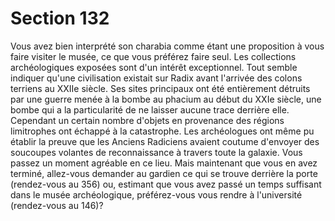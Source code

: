 # Section 132

Vous avez bien interprété son charabia comme étant une 
proposition à vous faire visiter le musée, ce que vous préférez 
faire seul. Les collections archéologiques exposées sont d'un 
intérêt exceptionnel. Tout semble indiquer qu'une civilisation 
existait sur Radix avant l'arrivée des colons terriens au XXIIe 
siècle. Ses sites principaux ont été entièrement détruits par une 
guerre menée à la bombe au phacium au début du XXIe siècle, 
une bombe qui a la particularité de ne laisser aucune trace 
derrière elle. Cependant un certain nombre d'objets en 
provenance des régions limitrophes ont échappé à la catastrophe. 
Les archéologues ont même pu établir la preuve que les Anciens 
Radiciens avaient coutume d'envoyer des soucoupes volantes de 
reconnaissance à travers toute la galaxie. Vous passez un 
moment agréable en ce lieu. Mais maintenant que vous en avez 
terminé, allez-vous demander au gardien ce qui se trouve 
derrière la porte (rendez-vous au 356) ou, estimant que vous 
avez passé un temps suffisant dans le musée archéologique, 
préférez-vous vous rendre à l'université (rendez-vous au 146)?